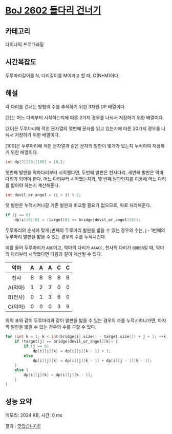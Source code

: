 # [BoJ 2602 돌다리 건너기](https://www.acmicpc.net/problem/2602)

## 카테고리

다이나믹 프로그래밍

## 시간복잡도

두루마리길이를 N, 다리길이를 M이라고 할 때, O(N*M)이다.

## 해설

각 다리를 건너는 방법의 수를 추적하기 위한 3차원 DP 배열이다.

[2]는 어느 다리부터 시작하는지에 따른 2가지 경우를 나눠서 저장하기 위한 배열이다.

[20]은 두루마리에 적힌 문자열의 몇번째 문자를 읽고 있는지에 따른 20가지 경우를 나눠서 저장하기 위한 배열이다.

[100]은 두루마리에 적힌 문자열과 같은 문자의 발판이 몇개가 있는지 누적하여 저장하기 위한 배열이다.

```cpp
int dp[2][20][100] = {0,};
```

첫번째 발판을 악마다리부터 시작했다면, 두번째 발판은 천사다리, 세번째 발판은 악마다리가 되어야 한다.
어느 다리부터 시작했는지와, 몇 번째 발판인지를 이용해 어느 다리를 밟아야 하는지 계산해준다.

```cpp
int devil_or_angel = (i + j) % 2;
```

첫 발판은 누적시켜나갈 기존 발판과 비교할 필요가 없으므로, 따로 처리해준다.

```cpp
if (j == 0)
    dp[i][0][0] = (target[0] == bridge[devil_or_angel][0]);
```

두루마리의 순서에 맞게 j번째의 두루마리 발판을 밟을 수 있는 경우의 수는, j - 1번째의 두루마리 발판을 밟을 수 있는 경우의 수를 누적시킨다.

예를 들어 두루마리가 `ABC`이고, 악마의 다리가 `AAACC`, 천사의 다리가 `BBBBB`일 때, 악마의 다리부터 시작했다면 다음과 같이 계산될 수 있다.

|  악마 | A | A | A | C | C |
| :-:   |:-:|:-:|:-:|:-:|:-:|
|  천사 | B | B | B | B | B |
|A(악마)| 1 | 2 | 3 | 0 | 0 |
|B(천사)| 0 | 1 | 3 | 6 | 0 |
|C(악마)| 0 | 0 | 0 | 3 | 9 |

위의 표와 같이 두루마리와 같이 발판을 밟을 수 있는 경우의 수를 누적시켜나가면, 마지막 발판을 밟을 수 있는 경우의 수를 구할 수 있다.

```cpp
for (int k = 1; k < int(bridge[i].size() - target.size()) + j + 1; ++k) {
    if (target[j] == bridge[devil_or_angel][k]) {
        if (j == 0)
            dp[i][j][k] = dp[i][j][k - 1] + 1;
        else
            dp[i][j][k] = dp[i][j][k - 1] + dp[i][j - 1][k - 1];
    }
    else {
        dp[i][j][k] = dp[i][j][k - 1];
    }
}
```

## 성능 요약

메모리: 2024 KB, 시간: 0 ms

결과 : [맞았습니다!!](http://boj.kr/a04571028f124340a045f3ccd400eaa5)